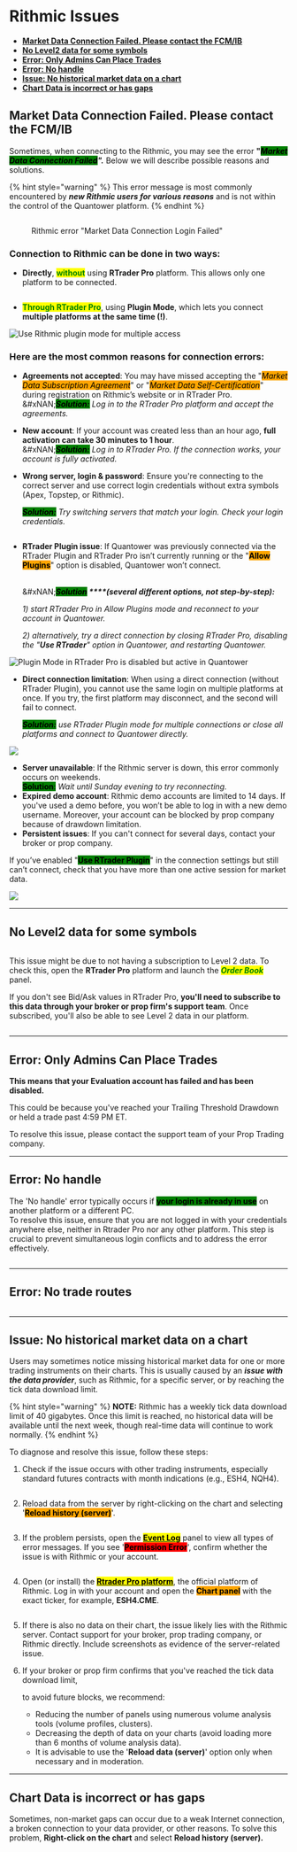 # Rithmic Issues

* [**Market Data Connection Failed. Please contact the FCM/IB**](https://help.quantower.com/quantower/connections/connection-to-rithmic/rithmic-issues#market-data-connection-failed.-please-contact-the-fcm-ib)
* [**No Level2 data for some symbols**](rithmic-issues.md#no-level2-data-for-some-symbols)
* [**Error: Only Admins Can Place Trades**](rithmic-issues.md#error-only-admins-can-place-trades)
* [**Error: No handle**](rithmic-issues.md#error-no-handle)
* [**Issue: No historical market data on a chart**](rithmic-issues.md#issue-no-historical-market-data-on-a-chart)
* [**Chart Data is incorrect or has gaps**](rithmic-issues.md#chart-data-is-incorrect-or-has-gaps)

## **Market Data Connection Failed. Please contact the FCM/IB**

Sometimes, when connecting to the Rithmic, you may see the error **"**_<mark style="background-color:green;">**Market Data Connection Failed**</mark>**".**_ Below we will describe possible reasons and solutions.

{% hint style="warning" %}
This error message is most commonly encountered by _**new Rithmic users for various reasons**_ and is not within the control of the Quantower platform.&#x20;
{% endhint %}

<figure><img src="../../.gitbook/assets/Starter_gotBdOHdgC.png" alt=""><figcaption><p>Rithmic error "Market Data Connection Login Failed"</p></figcaption></figure>

### Connection to Rithmic can be done in two ways:

* **Directly**, <mark style="color:green;">**without**</mark> using **RTrader Pro** platform. This allows only one platform to be connected.

<figure><img src="../../.gitbook/assets/image (384).png" alt=""><figcaption></figcaption></figure>

* <mark style="color:green;">**Through RTrader Pro**</mark>, using **Plugin Mode**, which lets you connect **multiple platforms at the same time (!)**.&#x20;

![Use Rithmic plugin mode for multiple access](<../../.gitbook/assets/image (352) (1) (1) (1).png>)

### Here are the most common reasons for connection errors:

* **Agreements not accepted**: You may have missed accepting the "_<mark style="background-color:orange;">Market Data Subscription Agreement</mark>_" or "_<mark style="background-color:orange;">Market Data Self-Certification</mark>_" during registration on Rithmic’s website or in RTrader Pro.\
  &#xNAN;_<mark style="background-color:green;">**Solution:**</mark> Log in to the RTrader Pro platform and accept the agreements._
* **New account**: If your account was created less than an hour ago, **full activation can take 30 minutes to 1 hour**.\
  &#xNAN;_<mark style="background-color:green;">**Solution:**</mark>_ _Log in to RTrader Pro. If the connection works, your account is fully activated._
*   **Wrong server, login & password**: Ensure you're connecting to the correct server and use correct login credentials without extra symbols (Apex, Topstep, or Rithmic).&#x20;

    _<mark style="background-color:green;">**Solution:**</mark>_ _Try switching servers that match your login. Check your login credentials._

<figure><img src="../../.gitbook/assets/image (370).png" alt=""><figcaption></figcaption></figure>

*   **RTrader Plugin issue**: If Quantower was previously connected via the RTrader Plugin and RTrader Pro isn’t currently running or the "<mark style="background-color:orange;">**Allow Plugins**</mark>" option is disabled, Quantower won’t connect.

    \
    &#xNAN;_<mark style="background-color:green;">**Solution**</mark>**&#x20;****(several different options, not step-by-step):**_

    _1) start RTrader Pro in Allow Plugins mode and reconnect to your account in Quantower._

    _2) alternatively, try a direct connection by closing RTrader Pro, disabling the "**Use RTrader**" option in Quantower, and restarting Quantower._

![Plugin Mode in RTrader Pro is disabled but active in Quantower](<../../.gitbook/assets/image (351) (1) (1).png>)

*   **Direct connection limitation**: When using a direct connection (without RTrader Plugin), you cannot use the same login on multiple platforms at once. If you try, the first platform may disconnect, and the second will fail to connect.

    _<mark style="background-color:green;">**Solution:**</mark>_ _use RTrader Plugin mode for multiple connections or close all platforms and connect to Quantower directly._

![](<../../.gitbook/assets/image (345).png>)

* **Server unavailable**: If the Rithmic server is down, this error commonly occurs on weekends.\
  <mark style="background-color:green;">**Solution**</mark><mark style="background-color:green;">:</mark> _Wait until Sunday evening to try reconnecting._
* **Expired demo account**: Rithmic demo accounts are limited to 14 days. If you've used a demo before, you won’t be able to log in with a new demo username. Moreover, your account can be blocked by prop company because of drawdown limitation.
* **Persistent issues**: If you can't connect for several days, contact your broker or prop company.

If you’ve enabled "<mark style="background-color:green;">**Use RTrader Plugin**</mark>" in the connection settings but still can’t connect, check that you have more than one active session for market data.

![](<../../.gitbook/assets/image (100).png>)

***

## No Level2 data for some symbols

<figure><img src="../../.gitbook/assets/No level2 data in Quantower.png" alt=""><figcaption></figcaption></figure>

This issue might be due to not having a subscription to Level 2 data. To check this, open the **RTrader Pro** platform and launch the _<mark style="color:green;">**Order Book**</mark>_ panel.

If you don't see Bid/Ask values in RTrader Pro, **you'll need to subscribe to this data through your broker or prop firm's support team**. Once subscribed, you'll also be able to see Level 2 data in our platform.

<figure><img src="../../.gitbook/assets/No level2 data in Rithmic.png" alt=""><figcaption></figcaption></figure>

***

## Error: Only Admins Can Place Trades

**This means that your Evaluation account has failed and has been disabled.**&#x20;

This could be because you've reached your Trailing Threshold Drawdown or held a trade past 4:59 PM ET.

To resolve this issue, please contact the support team of your Prop Trading company.

***

## Error: No handle

The 'No handle' error typically occurs if <mark style="background-color:green;">**your login is already in use**</mark> on another platform or a different PC.\
To resolve this issue, ensure that you are not logged in with your credentials anywhere else, neither in Rtrader Pro nor any other platform. This step is crucial to prevent simultaneous login conflicts and to address the error effectively.

<figure><img src="../../.gitbook/assets/image (2) (1) (1) (1) (1) (1) (1) (1) (1).png" alt=""><figcaption></figcaption></figure>

***

## Error: No trade routes

<figure><img src="../../.gitbook/assets/image (1) (1) (1) (1) (1) (1) (1) (1) (1) (1) (1) (1) (1) (1) (1) (1).png" alt=""><figcaption></figcaption></figure>

***

## Issue: No historical market data on a chart

Users may sometimes notice missing historical market data for one or more trading instruments on their charts. This is usually caused by an _**issue with the data provider**_, such as Rithmic, for a specific server, or by reaching the tick data download limit.

{% hint style="warning" %}
**NOTE:** Rithmic has a weekly tick data download limit of 40 gigabytes. Once this limit is reached, no historical data will be available until the next week, though real-time data will continue to work normally.
{% endhint %}

To diagnose and resolve this issue, follow these steps:

1. Check if the issue occurs with other trading instruments, especially standard futures contracts with month indications (e.g., ESH4, NQH4).

<figure><img src="../../.gitbook/assets/Screenshot_3 (2).png" alt=""><figcaption></figcaption></figure>

2. Reload data from the server by right-clicking on the chart and selecting '<mark style="background-color:orange;">**Reload history (server)**</mark>'.

<figure><img src="../../.gitbook/assets/Screenshot_4 (3).png" alt=""><figcaption></figcaption></figure>

3. If the problem persists, open the [<mark style="background-color:yellow;">**Event Log**</mark>](../../informational-panels/event-log.md) panel to view all types of error messages. If you see '<mark style="background-color:red;">**Permission Error**</mark>', confirm whether the issue is with Rithmic or your account.

<figure><img src="../../.gitbook/assets/Screenshot_2 (3).png" alt=""><figcaption></figcaption></figure>

4. Open (or install) the [<mark style="background-color:yellow;">**Rtrader Pro platform**</mark>](https://yyy3.rithmic.com/?page_id=16), the official platform of Rithmic. Log in with your account and open the <mark style="background-color:orange;">**Chart panel**</mark> with the exact ticker, for example, **ESH4.CME**.

<figure><img src="../../.gitbook/assets/image (410).png" alt=""><figcaption></figcaption></figure>

5. If there is also no data on their chart, the issue likely lies with the Rithmic server. Contact support for your broker, prop trading company, or Rithmic directly. Include screenshots as evidence of the server-related issue.
6.  If your broker or prop firm confirms that you've reached the tick data download limit,&#x20;

    to avoid future blocks, we recommend:

    * Reducing the number of panels using numerous volume analysis tools (volume profiles, clusters).
    * Decreasing the depth of data on your charts (avoid loading more than 6 months of volume analysis data).
    * It is advisable to use the '**Reload data (server)**' option only when necessary and in moderation.

***

## Chart Data is incorrect or has gaps

Sometimes, non-market gaps can occur due to a weak Internet connection, a broken connection to your data provider, or other reasons. To solve this problem, **Right-click on the chart** and select **Reload history (server).**

<figure><img src="../../.gitbook/assets/QT SC 3.png" alt=""><figcaption></figcaption></figure>

<figure><img src="../../.gitbook/assets/image (2) (1) (1) (1) (1) (1).png" alt=""><figcaption></figcaption></figure>
